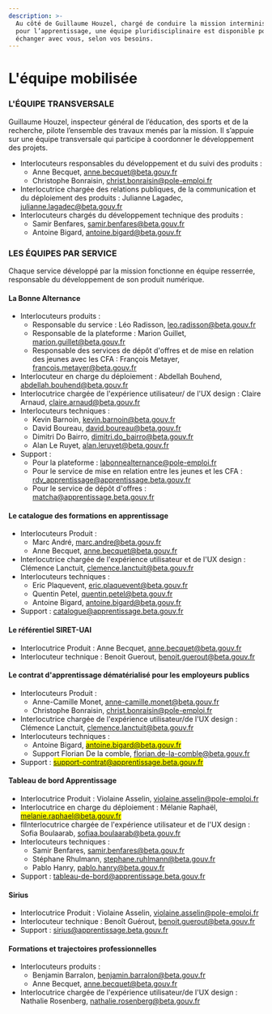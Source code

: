 ```yaml
---
description: >-
  Au côté de Guillaume Houzel, chargé de conduire la mission interministérielle
  pour l’apprentissage, une équipe pluridisciplinaire est disponible pour
  échanger avec vous, selon vos besoins.
---
```


# L'équipe mobilisée

### L'ÉQUIPE TRANSVERSALE

Guillaume Houzel, inspecteur général de l’éducation, des sports et de la recherche, pilote l’ensemble des travaux menés par la mission. Il s’appuie sur une équipe transversale qui participe à coordonner le développement des projets.

* ‌Interlocuteurs responsables du développement et du suivi des produits :&#x20;
  * Anne Becquet, [anne.becquet@beta.gouv.fr](mailto:anne.becquet@beta.gouv.fr)
  * Christophe Bonraisin, [christ.bonraisin@pole-emploi.fr](mailto:christ.bonraisin@pole-emploi.fr)
* Interlocutrice chargée des relations publiques, de la communication et du déploiement des produits : Julianne Lagadec, [julianne.lagadec@beta.gouv.fr](mailto:julianne.lagadec@beta.gouv.fr)
* Interlocuteurs chargés du développement technique des produits :
  * Samir Benfares, [samir.benfares@beta.gouv.fr](mailto:samir.benfares@beta.gouv.fr)
  * Antoine Bigard, [antoine.bigard@beta.gouv.fr](mailto:antoine.bigard@beta.gouv.fr)

### ‌LES ÉQUIPES PAR SERVICE

‌Chaque service développé par la mission fonctionne en équipe resserrée, responsable du développement de son produit numérique.

#### ‌La Bonne Alternance

* Interlocuteurs produits :&#x20;
  * Responsable du service : Léo Radisson, leo.radisson@beta.gouv.fr
  * Responsable de la plateforme : Marion Guillet, marion.guillet@beta.gouv.fr
  * Responsable des services de dépôt d'offres et de mise en relation des jeunes avec les CFA : François Metayer, francois.metayer@beta.gouv.fr
* Interlocuteur en charge du déploiement : Abdellah Bouhend, abdellah.bouhend@beta.gouv.fr
* Interlocutrice chargée de l'expérience utilisateur/ de l'UX design : Claire Arnaud, claire.arnaud@beta.gouv.fr
* Interlocuteurs techniques :
  * Kevin Barnoin, kevin.barnoin@beta.gouv.fr
  * David Boureau, [david.boureau@beta.gouv.fr](mailto:david.boureau@beta.gouv.fr)
  * Dimitri Do Bairro, [dimitri.do\_bairro@beta.gouv.fr](mailto:dimitri.do\_bairro@beta.gouv.fr)
  * Alan Le Ruyet, [alan.leruyet@beta.gouv.fr](mailto:alan.leruyet@beta.gouv.fr)&#x20;
* Support :&#x20;
  * Pour la plateforme : [labonnealternance@pole-emploi.fr](mailto:labonnealternance@pole-emploi.fr)
  * Pour le service de mise en relation entre les jeunes et les CFA : [rdv\_apprentissage@apprentissage.beta.gouv.fr](mailto:rdv\_apprentissage@apprentissage.beta.gouv.fr)
  * Pour le service de dépôt d'offres : [matcha@apprentissage.beta.gouv.fr](mailto:matcha@apprentissage.beta.gouv.fr)

#### ‌Le catalogue des formations en apprentissage

* Interlocuteurs Produit :&#x20;
  * Marc André, [marc.andre@beta.gouv.fr](https://app.gitbook.com/u/KSIjGQ69FIZVcKi1hzLm9E9Iu2A2) &#x20;
  * Anne Becquet, [anne.becquet@beta.gouv.fr](mailto:anne.becquet@beta.gouv.fr)
* Interlocutrice chargée de l'expérience utilisateur et de l'UX design : Clémence Lanctuit, clemence.lanctuit@beta.gouv.fr
* Interlocuteurs techniques :
  * Eric Plaquevent, [eric.plaquevent@beta.gouv.fr](mailto:eric.plaquevent@beta.gouv.fr)
  * Quentin Petel, [quentin.petel@beta.gouv.fr](https://app.gitbook.com/u/Db3XxpbCVtTHtXx3hrdiIJ6QtLr1)
  * Antoine Bigard, [antoine.bigard@beta.gouv.fr](mailto:antoine.bigard@beta.gouv.fr)
* Support : [catalogue@apprentissage.beta.gouv.fr](mailto:catalogue@apprentissage.beta.gouv.fr)

#### Le référentiel SIRET-UAI

* Interlocutrice Produit : Anne Becquet, [anne.becquet@beta.gouv.fr](mailto:anne.becquet@beta.gouv.fr)
* Interlocuteur technique : Benoit Guerout, [benoit.guerout@beta.gouv.fr](mailto:benoit.guerout@beta.gouv.fr)

#### Le contrat d'apprentissage dématérialisé pour les employeurs publics

* Interlocuteurs Produit :&#x20;
  * Anne-Camille Monet, [anne-camille.monet@beta.gouv.fr](mailto:anne-camille.monet@beta.gouv.fr)
  * Christophe Bonraisin, [christ.bonraisin@pole-emploi.fr](mailto:christ.bonraisin@pole-emploi.fr)
* Interlocutrice chargée de l'expérience utilisateur/de l'UX design : Clémence Lanctuit, clemence.lanctuit@beta.gouv.fr
* Interlocuteurs techniques :&#x20;
  * Antoine Bigard, <mark style="color:blue;">antoine.bigard@beta.gouv.fr</mark>
  * Support Florian De la comble, florian.de-la-comble@beta.gouv.fr&#x20;
* Support : <mark style="color:blue;">support-contrat@apprentissage.beta.gouv.fr</mark>

#### ‌Tableau de bord Apprentissage‌

* Interlocutrice Produit : Violaine Asselin, [violaine.asselin@pole-emploi.fr](mailto:violaine.asselin@pole-emploi.fr)
* Interlocutrice en charge du déploiement : Mélanie Raphaël, <mark style="color:blue;">melanie.raphael@beta.gouv.fr</mark>
* flInterlocutrice chargée de l'expérience utilisateur et de l'UX design : Sofia Boulaarab, sofiaa.boulaarab@beta.gouv.fr&#x20;
* Interlocuteurs techniques :
  * Samir Benfares, [samir.benfares@beta.gouv.fr](mailto:samir.benfares@beta.gouv.fr)
  * Stéphane Rhulmann, [stephane.ruhlmann@beta.gouv.fr](mailto:stephane.ruhlmann@beta.gouv.fr)&#x20;
  * Pablo Hanry, pablo.hanry@beta.gouv.fr
* Support : [tableau-de-bord@apprentissage.beta.gouv.fr](mailto:tableau-de-bord@apprentissage.beta.gouv.fr)

#### ‌Sirius‌

* Interlocutrice Produit : Violaine Asselin, [violaine.asselin@pole-emploi.fr](mailto:violaine.asselin@pole-emploi.fr)
* Interlocuteur technique : Benoît Guérout, [benoit.guerout@beta.gouv.fr](mailto:benoit.guerout@beta.gouv.fr)&#x20;
* Support : [sirius@apprentissage.beta.gouv.fr](mailto:sirius@apprentissage.beta.gouv.fr)

#### Formations et trajectoires professionnelles

* Interlocuteurs produits :&#x20;
  * Benjamin Barralon, benjamin.barralon@beta.gouv.fr
  * Anne Becquet, anne.becquet@beta.gouv.fr
*   Interlocutrice chargée de l'expérience utilisateur/de l'UX design : Nathalie Rosenberg, nathalie.rosenberg@beta.gouv.fr





